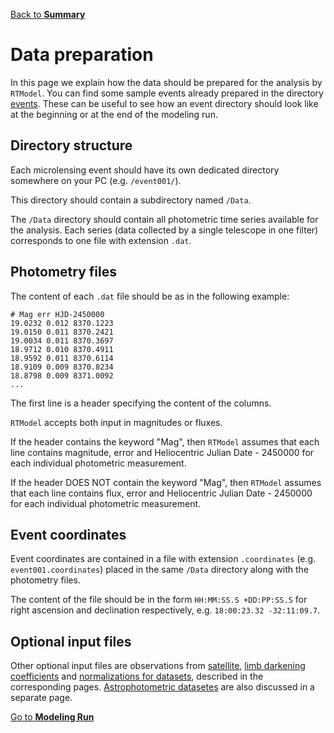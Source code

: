 [Back to **Summary**](README.md)

# Data preparation

In this page we explain how the data should be prepared for the analysis by `RTModel`. You can find some sample events already prepared in the directory [events](/events). These can be useful to see how an event directory should look like at the beginning or at the end of the modeling run.

## Directory structure

Each microlensing event should have its own dedicated directory somewhere on your PC (e.g. `/event001/`). 

This directory should contain a subdirectory named `/Data`.

The `/Data` directory should contain all photometric time series available for the analysis. Each series (data collected by a single telescope in one filter) corresponds to one file with extension  `.dat`.

## Photometry files

The content of each `.dat` file should be as in the following example:

```
# Mag err HJD-2450000
19.0232 0.012 8370.1223
19.0150 0.011 8370.2421
19.0034 0.011 8370.3697
18.9712 0.010 8370.4911
18.9592 0.011 8370.6114
18.9109 0.009 8370.8234
18.8798 0.009 8371.0092
...

```

The first line is a header specifying the content of the columns. 

`RTModel` accepts both input in magnitudes or fluxes. 

If the header contains the keyword "Mag", then `RTModel` assumes that each line contains magnitude, error and Heliocentric Julian Date - 2450000 for each individual photometric measurement.

If the header DOES NOT contain the keyword "Mag", then `RTModel` assumes that each line contains flux, error and Heliocentric Julian Date - 2450000 for each individual photometric measurement.

## Event coordinates

Event coordinates are contained in a file with extension `.coordinates` (e.g. `event001.coordinates`) placed in the same `/Data` directory along with the photometry files.

The content of the file should be in the form `HH:MM:SS.S +DD:PP:SS.S` for right ascension and declination respectively, e.g. `18:00:23.32 -32:11:09.7`.

## Optional input files

Other optional input files are observations from [satellite](Satellite.md), [limb darkening coefficients](LimbDarkening.md) and [normalizations for datasets](DataPreprocessing.md#forcing-error-bar-normalization), described in the corresponding pages. [Astrophotometric datasetes](Astrophotometric.md) are also discussed in a separate page.

[Go to **Modeling Run**](ModelingRun.md)
